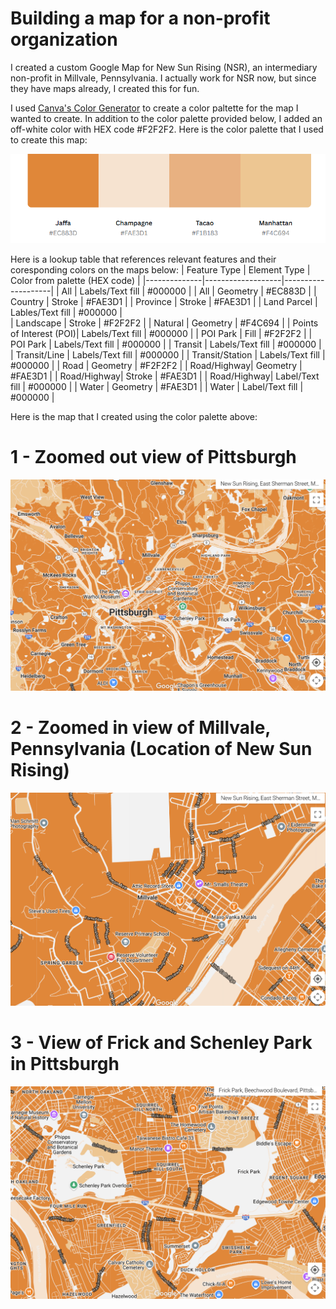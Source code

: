 # Building a map for a non-profit organization

I created a custom Google Map for New Sun Rising (NSR), an intermediary non-profit in Millvale, Pennsylvania. I actually work for NSR now, but since they have maps already, I created this for fun. 

I used [Canva's Color Generator](https://www.canva.com/colors/color-palette-generator/) to create a color paltette for the map I wanted to create. In addition to the color palette provided below, I added an off-white color with HEX code #F2F2F2. Here is the color palette that I used to create this map:

![Map with color palette](map-ss.png)

Here is a lookup table that references relevant features and their coresponding colors on the maps below: 
| Feature Type | Element Type | Color from palette (HEX code) |
|--------------|-------------------|--------------------|
| All          | Labels/Text fill  |     #000000        |
| All          | Geometry          |     #EC883D        |
| Country      | Stroke            |     #FAE3D1        |
| Province     | Stroke            |     #FAE3D1        | 
| Land Parcel  | Lables/Text fill  |     #000000        |                    
| Landscape    | Stroke            |     #F2F2F2        |
| Natural      | Geometry          |     #F4C694        |
| Points of Interest (POI)| Labels/Text fill | #000000  |
| POI Park     | Fill              |     #F2F2F2        |
| POI Park     | Labels/Text fill  |     #000000        |
| Transit      | Labels/Text fill  |     #000000        |
| Transit/Line | Labels/Text fill  |     #000000        |
| Transit/Station  | Labels/Text fill  |     #000000    |
| Road        |  Geometry         |     #F2F2F2        |
| Road/Highway|  Geometry         |     #FAE3D1        |
| Road/Highway|  Stroke           |     #FAE3D1        |
| Road/Highway|  Label/Text fill  |     #000000        |
| Water       |  Geometry        |      #FAE3D1         |
| Water       |  Label/Text fill |      #000000         |






Here is the map that I created using the color palette above: 

# 1 - Zoomed out view of Pittsburgh
![Pittsburgh](pghmap-ss.png)


# 2 - Zoomed in view of Millvale, Pennsylvania (Location of New Sun Rising)
![Millvale](millvalemap.png)

# 3 - View of Frick and Schenley Park in Pittsburgh

![Parks](parks.png)
